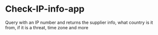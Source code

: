 # Check-IP-info-app
Query with an IP number and returns the supplier info, what country is it from, if it is a threat, time zone and more
